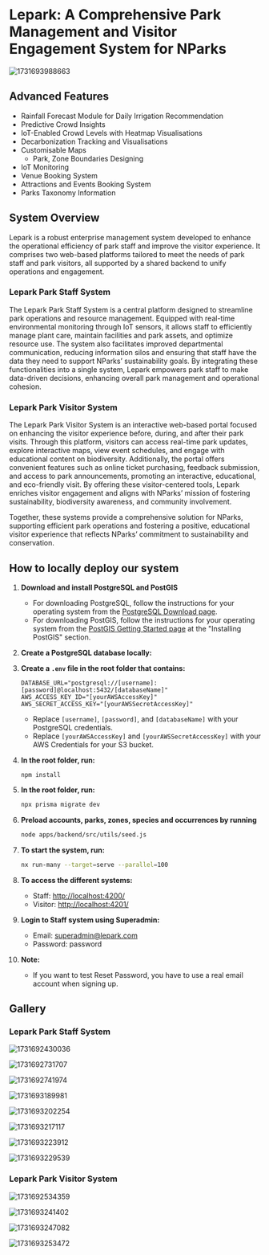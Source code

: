# Lepark: A Comprehensive Park Management and Visitor Engagement System for NParks

<!-- `<a alt="Nx logo" href="https://nx.dev" target="_blank" rel="noreferrer"><img src="https://raw.githubusercontent.com/nrwl/nx/master/images/nx-logo.png" width="45">``</a>`

✨ Your new, shiny [Nx workspace](https://nx.dev) is almost ready ✨.

[Learn more about this workspace setup and its capabilities](https://nx.dev/getting-started/tutorials/react-monorepo-tutorial?utm_source=nx_project&utm_medium=readme&utm_campaign=nx_projects) or run `npx nx graph` to visually explore what was created. Now, let's get you up to speed! -->

<!-- ## Finish your remote caching setup

[Click here to finish setting up your workspace!](https://cloud.nx.app/connect/0fAwxHqk1g) - -->

![1731693988663](image/README/1731693988663.png)

## Advanced Features

- Rainfall Forecast Module for Daily Irrigation Recommendation
- Predictive Crowd Insights
- IoT-Enabled Crowd Levels with Heatmap Visualisations
- Decarbonization Tracking and Visualisations
- Customisable Maps
  - Park, Zone Boundaries Designing
- IoT Monitoring
- Venue Booking System
- Attractions and Events Booking System
- Parks Taxonomy Information

## System Overview

Lepark is a robust enterprise management system developed to enhance the operational efficiency of park staff and improve the visitor experience. It comprises two web-based platforms tailored to meet the needs of park staff and park visitors, all supported by a shared backend to unify operations and engagement.

### Lepark Park Staff System

The Lepark Park Staff System is a central platform designed to streamline park operations and resource management. Equipped with real-time environmental monitoring through IoT sensors, it allows staff to efficiently manage plant care, maintain facilities and park assets, and optimize resource use. The system also facilitates improved departmental communication, reducing information silos and ensuring that staff have the data they need to support NParks’ sustainability goals. By integrating these functionalities into a single system, Lepark empowers park staff to make data-driven decisions, enhancing overall park management and operational cohesion.

### Lepark Park Visitor System

The Lepark Park Visitor System is an interactive web-based portal focused on enhancing the visitor experience before, during, and after their park visits. Through this platform, visitors can access real-time park updates, explore interactive maps, view event schedules, and engage with educational content on biodiversity. Additionally, the portal offers convenient features such as online ticket purchasing, feedback submission, and access to park announcements, promoting an interactive, educational, and eco-friendly visit. By offering these visitor-centered tools, Lepark enriches visitor engagement and aligns with NParks’ mission of fostering sustainability, biodiversity awareness, and community involvement.

Together, these systems provide a comprehensive solution for NParks, supporting efficient park operations and fostering a positive, educational visitor experience that reflects NParks’ commitment to sustainability and conservation.

## How to locally deploy our system

1. **Download and install PostgreSQL and PostGIS**

   - For downloading PostgreSQL, follow the instructions for your operating system from the [PostgreSQL Download page](https://www.postgresql.org/download/).
   - For downloading PostGIS, follow the instructions for your operating system from the [PostGIS Getting Started page](https://postgis.net/documentation/getting_started/) at the "Installing PostGIS" section.

2. **Create a PostgreSQL database locally:**
3. **Create a `.env` file in the root folder that contains:**

   ```env
   DATABASE_URL="postgresql://[username]:[password]@localhost:5432/[databaseName]"
   AWS_ACCESS_KEY_ID="[yourAWSAccessKey]"
   AWS_SECRET_ACCESS_KEY="[yourAWSSecretAccessKey]"
   ```

   - Replace `[username]`, `[password]`, and `[databaseName]` with your PostgreSQL credentials.
   - Replace `[yourAWSAccessKey]` and `[yourAWSSecretAccessKey]` with your AWS Credentials for your S3 bucket.

4. **In the root folder, run:**

   ```
   npm install
   ```

5. **In the root folder, run:**

   ```bash
   npx prisma migrate dev
   ```

6. **Preload accounts, parks, zones, species and occurrences by running**

   ```bash
   node apps/backend/src/utils/seed.js
   ```

7. **To start the system, run:**

   ```bash
   nx run-many --target=serve --parallel=100
   ```

8. **To access the different systems:**

   - Staff: [http://localhost:4200/](http://localhost:4200/)
   - Visitor: [http://localhost:4201/](http://localhost:4201/)

9. **Login to Staff system using Superadmin:**

   - Email: superadmin@lepark.com
   - Password: password

10. **Note:**

    - If you want to test Reset Password, you have to use a real email account when signing up.

## Gallery

### Lepark Park Staff System

![1731692430036](image/README/1731692430036.png)

![1731692731707](image/README/1731692731707.png)

![1731692741974](image/README/1731692741974.png)

![1731693189981](image/README/1731693189981.png)

![1731693202254](image/README/1731693202254.png)

![1731693217117](image/README/1731693217117.png)

![1731693223912](image/README/1731693223912.png)

![1731693229539](image/README/1731693229539.png)

### Lepark Park Visitor System

![1731692534359](image/README/1731692534359.png)

![1731693241402](image/README/1731693241402.png)

![1731693247082](image/README/1731693247082.png)

![1731693253472](image/README/1731693253472.png)

<!-- To create a production bundle:

```sh
npx nx build staff-frontend
```

To see all available targets to run for a project, run:

```sh
npx nx show project staff-frontend
``` -->

<!-- These targets are either [inferred automatically](https://nx.dev/concepts/inferred-tasks?utm_source=nx_project&utm_medium=readme&utm_campaign=nx_projects) or defined in the `project.json` or `package.json` files.

[More about running tasks in the docs »](https://nx.dev/features/run-tasks?utm_source=nx_project&utm_medium=readme&utm_campaign=nx_projects)

## Add new projects

While you could add new projects to your workspace manually, you might want to leverage [Nx plugins](https://nx.dev/concepts/nx-plugins?utm_source=nx_project&utm_medium=readme&utm_campaign=nx_projects) and their [code generation](https://nx.dev/features/generate-code?utm_source=nx_project&utm_medium=readme&utm_campaign=nx_projects) feature.

Use the plugin's generator to create new projects.

To generate a new application, use:

```sh
npx nx g @nx/react:app demo
```

To generate a new library, use:

```sh
npx nx g @nx/react:lib mylib
```

You can use `npx nx list` to get a list of installed plugins. Then, run `npx nx list <plugin-name>` to learn about more specific capabilities of a particular plugin. Alternatively, [install Nx Console](https://nx.dev/getting-started/editor-setup?utm_source=nx_project&utm_medium=readme&utm_campaign=nx_projects) to browse plugins and generators in your IDE.

[Learn more about Nx plugins »](https://nx.dev/concepts/nx-plugins?utm_source=nx_project&utm_medium=readme&utm_campaign=nx_projects) | [Browse the plugin registry »](https://nx.dev/plugin-registry?utm_source=nx_project&utm_medium=readme&utm_campaign=nx_projects)

[Learn more about Nx on CI](https://nx.dev/ci/intro/ci-with-nx#ready-get-started-with-your-provider?utm_source=nx_project&utm_medium=readme&utm_campaign=nx_projects)

## Install Nx Console

Nx Console is an editor extension that enriches your developer experience. It lets you run tasks, generate code, and improves code autocompletion in your IDE. It is available for VSCode and IntelliJ.

[Install Nx Console »](https://nx.dev/getting-started/editor-setup?utm_source=nx_project&utm_medium=readme&utm_campaign=nx_projects)

## Useful links

Learn more:

- [Learn more about this workspace setup](https://nx.dev/getting-started/tutorials/react-monorepo-tutorial?utm_source=nx_project&utm_medium=readme&utm_campaign=nx_projects)
- [Learn about Nx on CI](https://nx.dev/ci/intro/ci-with-nx?utm_source=nx_project&utm_medium=readme&utm_campaign=nx_projects)
- [Releasing Packages with Nx release](https://nx.dev/features/manage-releases?utm_source=nx_project&utm_medium=readme&utm_campaign=nx_projects)
- [What are Nx plugins?](https://nx.dev/concepts/nx-plugins?utm_source=nx_project&utm_medium=readme&utm_campaign=nx_projects)

And join the Nx community:

- [Discord](https://go.nx.dev/community)
- [Follow us on X](https://twitter.com/nxdevtools) or [LinkedIn](https://www.linkedin.com/company/nrwl)
- [Our Youtube channel](https://www.youtube.com/@nxdevtools)
- [Our blog](https://nx.dev/blog?utm_source=nx_project&utm_medium=readme&utm_campaign=nx_projects) -->

